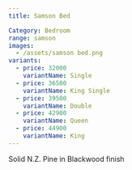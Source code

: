 ```yaml
---
title: Samson Bed

Category: Bedroom
range: samson
images:
  - /assets/samson bed.png
variants:
  - price: 32000
    variantName: Single
  - price: 36500
    variantName: King Single
  - price: 39500
    variantName: Double
  - price: 42900
    variantName: Queen
  - price: 44900
    variantName: King
---
```

Solid N.Z. Pine in Blackwood finish